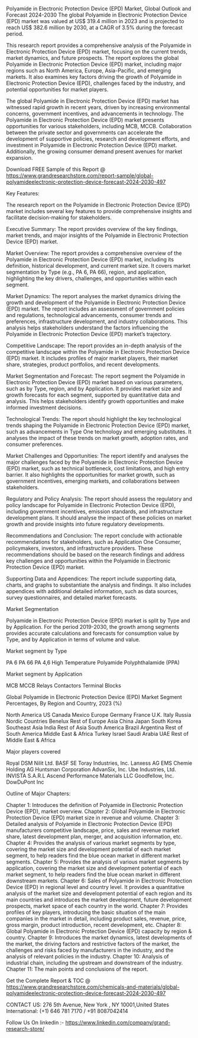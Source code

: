 Polyamide in Electronic Protection Device (EPD) Market, Global Outlook and Forecast 2024-2030
The global Polyamide in Electronic Protection Device (EPD) market was valued at US$ 319.4 million in 2023 and is projected to reach US$ 382.6 million by 2030, at a CAGR of 3.5% during the forecast period.

This research report provides a comprehensive analysis of the Polyamide in Electronic Protection Device (EPD) market, focusing on the current trends, market dynamics, and future prospects. The report explores the global Polyamide in Electronic Protection Device (EPD) market, including major regions such as North America, Europe, Asia-Pacific, and emerging markets. It also examines key factors driving the growth of Polyamide in Electronic Protection Device (EPD), challenges faced by the industry, and potential opportunities for market players.

The global Polyamide in Electronic Protection Device (EPD) market has witnessed rapid growth in recent years, driven by increasing environmental concerns, government incentives, and advancements in technology. The Polyamide in Electronic Protection Device (EPD) market presents opportunities for various stakeholders, including MCB, MCCB. Collaboration between the private sector and governments can accelerate the development of supportive policies, research and development efforts, and investment in Polyamide in Electronic Protection Device (EPD) market. Additionally, the growing consumer demand present avenues for market expansion.

Download FREE Sample of this Report @ https://www.grandresearchstore.com/report-sample/global-polyamideelectronic-protection-device-forecast-2024-2030-497

Key Features:

The research report on the Polyamide in Electronic Protection Device (EPD) market includes several key features to provide comprehensive insights and facilitate decision-making for stakeholders.

Executive Summary: The report provides overview of the key findings, market trends, and major insights of the Polyamide in Electronic Protection Device (EPD) market.

Market Overview: The report provides a comprehensive overview of the Polyamide in Electronic Protection Device (EPD) market, including its definition, historical development, and current market size. It covers market segmentation by Type (e.g., PA 6, PA 66), region, and application, highlighting the key drivers, challenges, and opportunities within each segment.

Market Dynamics: The report analyses the market dynamics driving the growth and development of the Polyamide in Electronic Protection Device (EPD) market. The report includes an assessment of government policies and regulations, technological advancements, consumer trends and preferences, infrastructure development, and industry collaborations. This analysis helps stakeholders understand the factors influencing the Polyamide in Electronic Protection Device (EPD) market’s trajectory.

Competitive Landscape: The report provides an in-depth analysis of the competitive landscape within the Polyamide in Electronic Protection Device (EPD) market. It includes profiles of major market players, their market share, strategies, product portfolios, and recent developments.

Market Segmentation and Forecast: The report segment the Polyamide in Electronic Protection Device (EPD) market based on various parameters, such as by Type, region, and by Application. It provides market size and growth forecasts for each segment, supported by quantitative data and analysis. This helps stakeholders identify growth opportunities and make informed investment decisions.

Technological Trends: The report should highlight the key technological trends shaping the Polyamide in Electronic Protection Device (EPD) market, such as advancements in Type One technology and emerging substitutes. It analyses the impact of these trends on market growth, adoption rates, and consumer preferences.

Market Challenges and Opportunities: The report identify and analyses the major challenges faced by the Polyamide in Electronic Protection Device (EPD) market, such as technical bottleneck, cost limitations, and high entry barrier. It also highlights the opportunities for market growth, such as government incentives, emerging markets, and collaborations between stakeholders.

Regulatory and Policy Analysis: The report should assess the regulatory and policy landscape for Polyamide in Electronic Protection Device (EPD), including government incentives, emission standards, and infrastructure development plans. It should analyse the impact of these policies on market growth and provide insights into future regulatory developments.

Recommendations and Conclusion: The report conclude with actionable recommendations for stakeholders, such as Application One Consumer, policymakers, investors, and infrastructure providers. These recommendations should be based on the research findings and address key challenges and opportunities within the Polyamide in Electronic Protection Device (EPD) market.

Supporting Data and Appendices: The report include supporting data, charts, and graphs to substantiate the analysis and findings. It also includes appendices with additional detailed information, such as data sources, survey questionnaires, and detailed market forecasts.

Market Segmentation

Polyamide in Electronic Protection Device (EPD) market is split by Type and by Application. For the period 2019-2030, the growth among segments provides accurate calculations and forecasts for consumption value by Type, and by Application in terms of volume and value.

Market segment by Type

PA 6
PA 66
PA 4,6
High Temperature Polyamide
Polyphthalamide (PPA)

Market segment by Application

MCB
MCCB
Relays
Contactors
Terminal Blocks

Global Polyamide in Electronic Protection Device (EPD) Market Segment Percentages, By Region and Country, 2023 (%)

North America
US
Canada
Mexico
Europe
Germany
France
U.K.
Italy
Russia
Nordic Countries
Benelux
Rest of Europe
Asia
China
Japan
South Korea
Southeast Asia
India
Rest of Asia
South America
Brazil
Argentina
Rest of South America
Middle East & Africa
Turkey
Israel
Saudi Arabia
UAE
Rest of Middle East & Africa

Major players covered

Royal DSM
Nilit Ltd.
BASF SE
Toray Industries, Inc.
Lanxess AG
EMS Chemie Holding AG
Huntsman Corporation
AdvanSix, Inc.
Ube Industries, Ltd.
INVISTA S.A.R.L
Ascend Performance Materials LLC
Goodfellow, Inc.
DowDuPont Inc

Outline of Major Chapters:

Chapter 1: Introduces the definition of Polyamide in Electronic Protection Device (EPD), market overview.
Chapter 2: Global Polyamide in Electronic Protection Device (EPD) market size in revenue and volume.
Chapter 3: Detailed analysis of Polyamide in Electronic Protection Device (EPD) manufacturers competitive landscape, price, sales and revenue market share, latest development plan, merger, and acquisition information, etc.
Chapter 4: Provides the analysis of various market segments by type, covering the market size and development potential of each market segment, to help readers find the blue ocean market in different market segments.
Chapter 5: Provides the analysis of various market segments by application, covering the market size and development potential of each market segment, to help readers find the blue ocean market in different downstream markets.
Chapter 6: Sales of Polyamide in Electronic Protection Device (EPD) in regional level and country level. It provides a quantitative analysis of the market size and development potential of each region and its main countries and introduces the market development, future development prospects, market space of each country in the world.
Chapter 7: Provides profiles of key players, introducing the basic situation of the main companies in the market in detail, including product sales, revenue, price, gross margin, product introduction, recent development, etc.
Chapter 8: Global Polyamide in Electronic Protection Device (EPD) capacity by region & country.
Chapter 9: Introduces the market dynamics, latest developments of the market, the driving factors and restrictive factors of the market, the challenges and risks faced by manufacturers in the industry, and the analysis of relevant policies in the industry.
Chapter 10: Analysis of industrial chain, including the upstream and downstream of the industry.
Chapter 11: The main points and conclusions of the report.

Get the Complete Report & TOC @ https://www.grandresearchstore.com/chemicals-and-materials/global-polyamideelectronic-protection-device-forecast-2024-2030-497

CONTACT US:
276 5th Avenue, New York , NY 10001,United States
International: (+1) 646 781 7170 / +91 8087042414

Follow Us On linkedin :- https://www.linkedin.com/company/grand-research-store/
